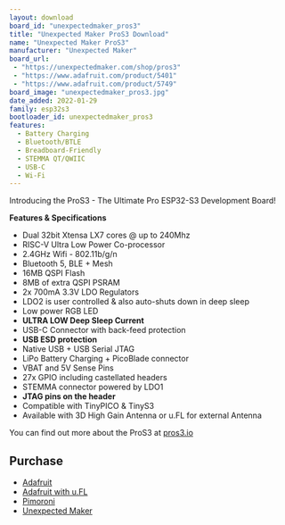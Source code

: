 ```yaml
---
layout: download
board_id: "unexpectedmaker_pros3"
title: "Unexpected Maker ProS3 Download"
name: "Unexpected Maker ProS3"
manufacturer: "Unexpected Maker"
board_url:
 - "https://unexpectedmaker.com/shop/pros3"
 - "https://www.adafruit.com/product/5401"
 - "https://www.adafruit.com/product/5749"
board_image: "unexpectedmaker_pros3.jpg"
date_added: 2022-01-29
family: esp32s3
bootloader_id: unexpectedmaker_pros3
features:
  - Battery Charging
  - Bluetooth/BTLE
  - Breadboard-Friendly
  - STEMMA QT/QWIIC
  - USB-C
  - Wi-Fi
---
```


Introducing the ProS3 - The Ultimate Pro ESP32-S3 Development Board!

**Features & Specifications**
- Dual 32bit Xtensa LX7 cores @ up to 240Mhz
- RISC-V Ultra Low Power Co-processor
- 2.4GHz Wifi - 802.11b/g/n
- Bluetooth 5, BLE + Mesh
- 16MB QSPI Flash
- 8MB of extra QSPI PSRAM
- 2x 700mA 3.3V LDO Regulators
- LDO2 is user controlled & also auto-shuts down in deep sleep
- Low power RGB LED
- **ULTRA LOW Deep Sleep Current**
- USB-C Connector with back-feed protection
- **USB ESD protection**
- Native USB + USB Serial JTAG
- LiPo Battery Charging + PicoBlade connector
- VBAT and 5V Sense Pins
- 27x GPIO including castellated headers
- STEMMA connector powered by LDO1
- **JTAG pins on the header**
- Compatible with TinyPICO & TinyS3
- Available with 3D High Gain Antenna or u.FL for external Antenna

You can find out more about the ProS3 at [pros3.io](https://pros3.io)

## Purchase
 * [Adafruit](https://www.adafruit.com/product/5401)
 * [Adafruit with u.FL](https://www.adafruit.com/product/5749)
 * [Pimoroni](https://shop.pimoroni.com/products/pros3-esp32-s3)
 * [Unexpected Maker](https://unexpectedmaker.com/shop/pros3)
